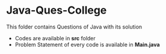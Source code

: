 # Java-Ques-College
This folder contains Questions of Java with its solution

- Codes are available in **src** folder
- Problem Statement of every code is available in **Main.java**
